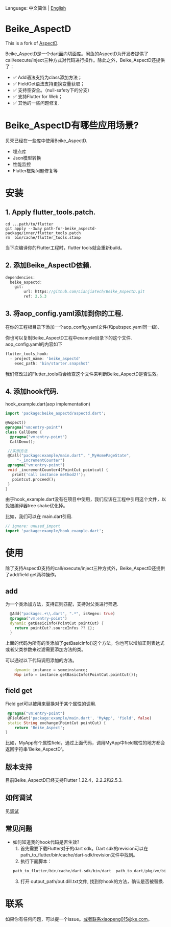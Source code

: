 Language:  中文简体 | [English](README.md)

# Beike_AspectD
This is a fork of [AspectD](https://github.com/XianyuTech/aspectd).

Beike_AspectD是一个dart面向切面库。闲鱼的AspectD为开发者提供了call/execute/inject三种方式对代码进行操作。除此之外，Beike_AspectD还提供了：

- ✅  Add语法支持为class添加方法；
- ✅  FieldGet语法支持更换变量获取；
- ✅  支持空安全。（null-safety下的分支）
- ✅  支持Flutter for Web；
- ✅  其他的一些问题修复.

# Beike_AspectD有哪些应用场景?
贝壳已经在一些库中使用Beike_AspectD.
- 埋点库
- Json模型转换
- 性能监控
- Flutter框架问题修复等

# 安装

## 1. Apply flutter_tools.patch.
```shell
cd ...path/to/flutter
git apply --3way path-for-beike_aspectd-package/inner/flutter_tools.patch
rm  bin/cache/flutter_tools.stamp
```
当下次编译你的Flutter工程时，flutter tools就会重新build。

## 2. 添加Beike_AspectD依赖.
```dart
dependencies:
  beike_aspectd:
    git:
        url: https://github.com/LianjiaTech/Beike_AspectD.git
        ref: 2.5.3
```

## 3. 将aop_config.yaml添加到你的工程.
在你的工程根目录下添加一个aop_config.yaml文件(和pubspec.yaml同一级).

你也可以复制Beike_AspectD工程中example目录下的这个文件.
aop_config.yaml的内容如下
```dart
flutter_tools_hook:
  - project_name: 'beike_aspectd'
    exec_path: 'bin/starter.snapshot'
```
我们修改过的Flutter_tools将会检查这个文件来判断Beike_AspectD是否生效。

## 4. 添加hook代码.
hook_example.dart(aop implementation)

```dart
import 'package:beike_aspectd/aspectd.dart';

@Aspect()
@pragma("vm:entry-point")
class CallDemo {
  @pragma("vm:entry-point")
  CallDemo();

 //实例方法
 @Call("package:example/main.dart", "_MyHomePageState",
     "-_incrementCounter")
 @pragma("vm:entry-point")
 void _incrementCounter4(PointCut pointcut) {
   print('call instance method2!');
   pointcut.proceed();
 }
}
```
由于hook_example.dart没有在项目中使用，我们应该在工程中引用这个文件，以免被编译器tree shake优化掉。

比如，我们可以在 main.dart引用.
```dart
// ignore: unused_import
import 'package:example/hook_example.dart';
```

# 使用

除了支持AspectD支持的call/execute/inject三种方式外，Beike_AspectD还提供了add/field get两种操作。

## add
为一个类添加方法，支持正则匹配，支持对父类进行筛选.
```dart
  @Add("package:.+\\.dart", ".*", isRegex: true)
  @pragma("vm:entry-point")
  dynamic getBasicInfo(PointCut pointCut) {
    return pointCut?.sourceInfos ?? {};
  }
```

上面的代码为所有的类添加了getBasicInfo()这个方法，你也可以增加正则表达式或者父类参数来过滤需要添加方法的类。

可以通过以下代码调用添加的方法。
```dart
    dynamic instance = someinstance;
    Map info = instance.getBasicInfo(PointCut.pointCut());
```

## field get
Field get可以被用来替换对于某个属性的调用.

```dart
 @pragma("vm:entry-point")
 @FieldGet('package:example/main.dart', 'MyApp', 'field', false)
 static String exchange(PointCut pointCut) {
    return 'Beike_Aspect';
}
```
比如，MyApp有个属性field，通过上面代码，调用MyApp中field属性的地方都会返回字符串'Beike_AspectD'。

## 版本支持
目前Beike_AspectD已经支持Flutter 1.22.4，2.2.2和2.5.3.

## 如何调试
见[调试](doc/如何调试.md)

## 常见问题
- 如何知道我的hook代码是否生效?
  1. 首先需要下载Flutter对于的dart sdk。Dart sdk的revision可以在path_to_flutter/bin/cache/dart-sdk/revision文件中找到。
  2. 执行下面脚本：
    ```dart
    path_to_flutter/bin/cache/dart-sdk/bin/dart  path_to_dart/pkg/vm/bin/dump_kernel.dart path_to_your_project/.dart_tool/flutter_build/***/app.dill output_path/out.dill.txt
    ```
  3. 打开 output_path/out.dill.txt文件, 找到你hook的方法，确认是否被替换.

# 联系

如果你有任何问题，可以提一个issue。或者联系xiaopeng015@ke.com。

